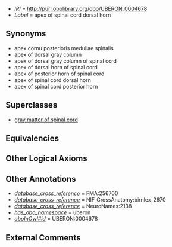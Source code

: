  * *IRI* = http://purl.obolibrary.org/obo/UBERON_0004678
 * *Label* = apex of spinal cord dorsal horn

## Synonyms

 * apex cornu posterioris medullae spinalis
 * apex of dorsal gray column
 * apex of dorsal gray column of spinal cord
 * apex of dorsal horn of spinal cord
 * apex of posterior horn of spinal cord
 * apex of spinal cord dorsal horn
 * apex of spinal cord posterior horn

## Superclasses

 * [gray matter of spinal cord](../../UBERON/15/UBERON_0002315.md)

## Equivalencies


## Other Logical Axioms


## Other Annotations

 * *[database_cross_reference](../../ef/oboInOwl#hasDbXref.md)* = FMA:256700
 * *[database_cross_reference](../../ef/oboInOwl#hasDbXref.md)* = NIF_GrossAnatomy:birnlex_2670
 * *[database_cross_reference](../../ef/oboInOwl#hasDbXref.md)* = NeuroNames:2138
 * *[has_obo_namespace](../../ce/oboInOwl#hasOBONamespace.md)* = uberon
 * *[oboInOwl#id](../../id/oboInOwl#id.md)* = UBERON:0004678

## External Comments

